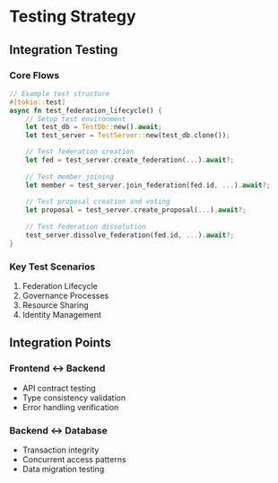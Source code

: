 # Testing Strategy

## Integration Testing

### Core Flows
```rust
// Example test structure
#[tokio::test]
async fn test_federation_lifecycle() {
    // Setup test environment
    let test_db = TestDb::new().await;
    let test_server = TestServer::new(test_db.clone());

    // Test federation creation
    let fed = test_server.create_federation(...).await?;
    
    // Test member joining
    let member = test_server.join_federation(fed.id, ...).await?;
    
    // Test proposal creation and voting
    let proposal = test_server.create_proposal(...).await?;
    
    // Test federation dissolution
    test_server.dissolve_federation(fed.id, ...).await?;
}
```

### Key Test Scenarios
1. Federation Lifecycle
2. Governance Processes
3. Resource Sharing
4. Identity Management

## Integration Points

### Frontend ↔️ Backend
- API contract testing
- Type consistency validation
- Error handling verification

### Backend ↔️ Database
- Transaction integrity
- Concurrent access patterns
- Data migration testing
